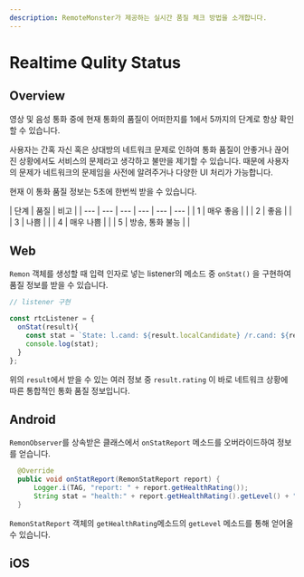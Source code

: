```yaml
---
description: RemoteMonster가 제공하는 실시간 품질 체크 방법을 소개합니다.
---
```


# Realtime Qulity Status

## Overview

영상 및 음성 통화 중에 현재 통화의 품질이 어떠한지를 1에서 5까지의 단계로 항상 확인할 수 있습니다.

사용자는 간혹 자신 혹은 상대방의 네트워크 문제로 인하여 통화 품질이 안좋거나 끊어진 상황에서도 서비스의 문제라고 생각하고 불만을 제기할 수 있습니다. 때문에 사용자의 문제가 네트워크의 문제임을 사전에 알려주거나 다양한 UI 처리가 가능합니다.

현재 이 통화 품질 정보는 5초에 한번씩 받을 수 있습니다.

| 단계 | 품질 | 비고 |
| --- | --- | --- | --- | --- | --- |
| 1 | 매우 좋음 |  |
| 2 | 좋음 |  |
| 3 | 나쁨 |  |
| 4 | 매우 나쁨 |  |
| 5 | 방송, 통화 불능 |  |

## **Web**

`Remon` 객체를 생성할 때 입력 인자로 넣는 listener의 메소드 중 `onStat()` 을 구현하여 품질 정보를 받을 수 있습니다.

```javascript
// listener 구현

const rtcListener = {
  onStat(result){
    const stat = `State: l.cand: ${result.localCandidate} /r.cand: ${result.remoteCandidate} /l.res: ${result.localFrameWidth} x ${result.localFrameHeight} /r.res: ${result.remoteFrameWidth} ${result.remoteFrameHeight} /l.rate: ${result.localFrameRate} /r.rate: ${result.remoteFrameRate} / Health: ${result.rating}`;
    console.log(stat);
  }
};
```

위의 `result`에서 받을 수 있는 여러 정보 중 `result.rating` 이 바로 네트워크 상황에 따른 통합적인 통화 품질 정보입니다.

## **Android**

`RemonObserver`를 상속받은 클래스에서 `onStatReport` 메소드를 오버라이드하여 정보를 얻습니다.

```java
  @Override
  public void onStatReport(RemonStatReport report) {
      Logger.i(TAG, "report: " + report.getHealthRating());
      String stat = "health:" + report.getHealthRating().getLevel() + "\n";
  }
```

`RemonStatReport` 객체의 `getHealthRating`메소드의 `getLevel` 메소드를 통해 얻어올 수 있습니다.

## iOS

